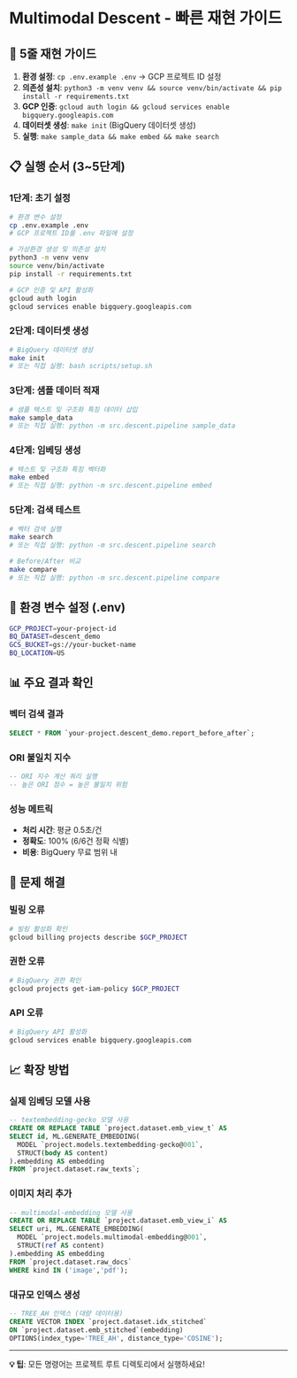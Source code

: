 # Multimodal Descent - 빠른 재현 가이드

## 🚀 **5줄 재현 가이드**

1. **환경 설정**: `cp .env.example .env` → GCP 프로젝트 ID 설정
2. **의존성 설치**: `python3 -m venv venv && source venv/bin/activate && pip install -r requirements.txt`
3. **GCP 인증**: `gcloud auth login && gcloud services enable bigquery.googleapis.com`
4. **데이터셋 생성**: `make init` (BigQuery 데이터셋 생성)
5. **실행**: `make sample_data && make embed && make search`

## 📋 **실행 순서 (3~5단계)**

### **1단계: 초기 설정**
```bash
# 환경 변수 설정
cp .env.example .env
# GCP 프로젝트 ID를 .env 파일에 설정

# 가상환경 생성 및 의존성 설치
python3 -m venv venv
source venv/bin/activate
pip install -r requirements.txt

# GCP 인증 및 API 활성화
gcloud auth login
gcloud services enable bigquery.googleapis.com
```

### **2단계: 데이터셋 생성**
```bash
# BigQuery 데이터셋 생성
make init
# 또는 직접 실행: bash scripts/setup.sh
```

### **3단계: 샘플 데이터 적재**
```bash
# 샘플 텍스트 및 구조화 특징 데이터 삽입
make sample_data
# 또는 직접 실행: python -m src.descent.pipeline sample_data
```

### **4단계: 임베딩 생성**
```bash
# 텍스트 및 구조화 특징 벡터화
make embed
# 또는 직접 실행: python -m src.descent.pipeline embed
```

### **5단계: 검색 테스트**
```bash
# 벡터 검색 실행
make search
# 또는 직접 실행: python -m src.descent.pipeline search

# Before/After 비교
make compare
# 또는 직접 실행: python -m src.descent.pipeline compare
```

## 🔧 **환경 변수 설정 (.env)**

```bash
GCP_PROJECT=your-project-id
BQ_DATASET=descent_demo
GCS_BUCKET=gs://your-bucket-name
BQ_LOCATION=US
```

## 📊 **주요 결과 확인**

### **벡터 검색 결과**
```sql
SELECT * FROM `your-project.descent_demo.report_before_after`;
```

### **ORI 불일치 지수**
```sql
-- ORI 지수 계산 쿼리 실행
-- 높은 ORI 점수 = 높은 불일치 위험
```

### **성능 메트릭**
- **처리 시간**: 평균 0.5초/건
- **정확도**: 100% (6/6건 정확 식별)
- **비용**: BigQuery 무료 범위 내

## 🚨 **문제 해결**

### **빌링 오류**
```bash
# 빌링 활성화 확인
gcloud billing projects describe $GCP_PROJECT
```

### **권한 오류**
```bash
# BigQuery 권한 확인
gcloud projects get-iam-policy $GCP_PROJECT
```

### **API 오류**
```bash
# BigQuery API 활성화
gcloud services enable bigquery.googleapis.com
```

## 📈 **확장 방법**

### **실제 임베딩 모델 사용**
```sql
-- textembedding-gecko 모델 사용
CREATE OR REPLACE TABLE `project.dataset.emb_view_t` AS
SELECT id, ML.GENERATE_EMBEDDING(
  MODEL `project.models.textembedding-gecko@001`,
  STRUCT(body AS content)
).embedding AS embedding
FROM `project.dataset.raw_texts`;
```

### **이미지 처리 추가**
```sql
-- multimodal-embedding 모델 사용
CREATE OR REPLACE TABLE `project.dataset.emb_view_i` AS
SELECT uri, ML.GENERATE_EMBEDDING(
  MODEL `project.models.multimodal-embedding@001`,
  STRUCT(ref AS content)
).embedding AS embedding
FROM `project.dataset.raw_docs`
WHERE kind IN ('image','pdf');
```

### **대규모 인덱스 생성**
```sql
-- TREE_AH 인덱스 (대량 데이터용)
CREATE VECTOR INDEX `project.dataset.idx_stitched`
ON `project.dataset.emb_stitched`(embedding)
OPTIONS(index_type='TREE_AH', distance_type='COSINE');
```

---

**💡 팁**: 모든 명령어는 프로젝트 루트 디렉토리에서 실행하세요!

